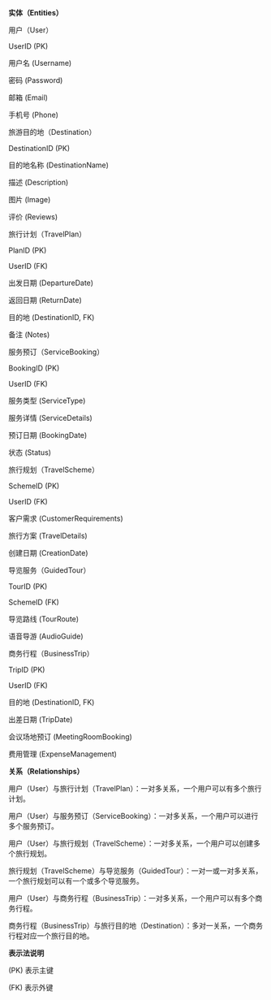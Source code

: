 **实体（Entities）**



用户（User）

UserID (PK)

用户名 (Username)

密码 (Password)

邮箱 (Email)

手机号 (Phone)



旅游目的地（Destination）

DestinationID (PK)

目的地名称 (DestinationName)

描述 (Description)

图片 (Image)

评价 (Reviews)



旅行计划（TravelPlan）

PlanID (PK)

UserID (FK)

出发日期 (DepartureDate)

返回日期 (ReturnDate)

目的地 (DestinationID, FK)

备注 (Notes)



服务预订（ServiceBooking）

BookingID (PK)

UserID (FK)

服务类型 (ServiceType)

服务详情 (ServiceDetails)

预订日期 (BookingDate)

状态 (Status)



旅行规划（TravelScheme）

SchemeID (PK)

UserID (FK)

客户需求 (CustomerRequirements)

旅行方案 (TravelDetails)

创建日期 (CreationDate)



导览服务（GuidedTour）

TourID (PK)

SchemeID (FK)

导览路线 (TourRoute)

语音导游 (AudioGuide)



商务行程（BusinessTrip）

TripID (PK)

UserID (FK)

目的地 (DestinationID, FK)

出差日期 (TripDate)

会议场地预订 (MeetingRoomBooking)

费用管理 (ExpenseManagement)



**关系（Relationships）**

用户（User）与旅行计划（TravelPlan）：一对多关系，一个用户可以有多个旅行计划。

用户（User）与服务预订（ServiceBooking）：一对多关系，一个用户可以进行多个服务预订。

用户（User）与旅行规划（TravelScheme）：一对多关系，一个用户可以创建多个旅行规划。

旅行规划（TravelScheme）与导览服务（GuidedTour）：一对一或一对多关系，一个旅行规划可以有一个或多个导览服务。

用户（User）与商务行程（BusinessTrip）：一对多关系，一个用户可以有多个商务行程。

商务行程（BusinessTrip）与旅行目的地（Destination）：多对一关系，一个商务行程对应一个旅行目的地。



**表示法说明**

(PK) 表示主键

(FK) 表示外键
